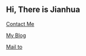 ## Hi, There is Jianhua

[Contact Me](https://t.me/ChongYaaa)

[My Blog](https://blog.chongyaaa.pro)

[Mail to](mailto:ChongYaaa@skiff.com)
